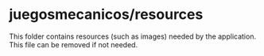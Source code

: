 # juegosmecanicos/resources

This folder contains resources (such as images) needed by the application. This file can
be removed if not needed.
